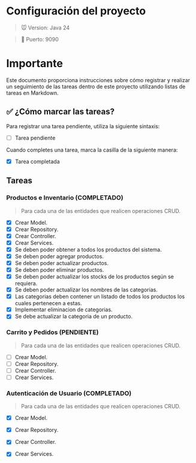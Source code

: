 
# Configuración del proyecto
> 🐭 Version: Java 24

> 🐷 Puerto: 9090

# Importante

Este documento proporciona instrucciones sobre cómo registrar y realizar un seguimiento de las tareas dentro de este proyecto utilizando listas de tareas en Markdown.

## ✅ ¿Cómo marcar las tareas?

Para registrar una tarea pendiente, utiliza la siguiente sintaxis:

- [ ] Tarea pendiente

Cuando completes una tarea, marca la casilla de la siguiente manera:

- [x] Tarea completada

## Tareas

### Productos e Inventario (COMPLETADO)

>Para cada una de las entidades que realicen operaciones CRUD.
- [x] Crear Model.
- [x] Crear Repository.
- [x] Crear Controller.
- [x] Crear Services.
- [x] Se deben poder obtener a todos los productos del sistema.
- [x] Se deben poder agregar productos.
- [x] Se deben poder actualizar productos.
- [x] Se deben poder eliminar productos.
- [x] Se deben poder actualizar los stocks de los productos según se requiera.
- [x] Se deben poder actualizar los nombres de las categorias.
- [x] Las categorias deben contener un listado de todos los productos los cuales pertenecen a estas.
- [x] Implementar eliminacion de categorias.
- [x] Se debe actualizar la categoria de un producto.

### Carrito y Pedidos (PENDIENTE)

>Para cada una de las entidades que realicen operaciones CRUD.
- [ ] Crear Model.
- [ ] Crear Repository.
- [ ] Crear Controller.
- [ ] Crear Services.

### Autenticación de Usuario (COMPLETADO)

>Para cada una de las entidades que realicen operaciones CRUD.
- [x] Crear Model.
- [x] Crear Repository.
- [x] Crear Controller.
- [x] Crear Services.

